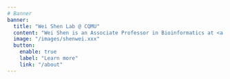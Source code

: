 ```yaml
---
# Banner
banner:
  title: "Wei Shen Lab @ CQMU"
  content: "Wei Shen is an Associate Professor in Bioinformatics at <a href=\"http://infect-hepatol-cqmu.sahcqmu.com/\" target=\"_blank\" rel=\"noopener\">Institute for Viral Hepatitis</a>, <a href=\"http://www.sahcqmu.com/\" target=\"_blank\" rel=\"noopener\">The Second Affiliated Hospital</a>, <a href=\"https://english.cqmu.edu.cn/\" target=\"_blank\" rel=\"noopener\">Chongqing Medical University</a>. He obtained his Ph.D degree in Microbiology from Third Military Medical University in 2017 (Advisor: Fuquan Hu), MSc in Bioinformatics there in 2013 (Advisor: Yan Li), and BSc in Bioinformatics from Chongqing University of Posts and Telecommunications in 2010. He joined Hong Ren lab at the Institute for Viral Hepatitis to be trained as postdoc in 2020. He visited <a href=\"https://scholar.google.com/citations?user=GrvA1YwAAAAJ&hl=en\" target=\"_blank\" rel=\"noopener\">Zamin Iqbal</a>'s group at EMBL-EBI from October 2023 to September 2024.<br/><br/>His work focuses on algorithm development to better analyze microbial genomic data, such as million-scale prokaryotic genome indexing and alignment (<a href=\"https://bioinf.shenwei.me/LexicMap/\" target=\"_blank\" rel=\"noopener\">LexicMap</a>), metagenomic profiling and clinical pathogen detection (<a href=\"https://bioinf.shenwei.me/kmcp/\" target=\"_blank\" rel=\"noopener\">KMCP</a>), taxonomy data processing (<a href=\"https://bioinf.shenwei.me/taxonkit\" target=\"_blank\" rel=\"noopener\">TaxonKit</a>), fast and versatile FASTA/Q toolkit (<a href=\"https://bioinf.shenwei.me/seqkit\" target=\"_blank\" rel=\"noopener\">SeqKit</a>).<br/><br/>We are looking for passionate graduate students to join our team (in China only)! Please contact shenwei356@gmail.com"
  image: "/images/shenwei.xxx"
  button:
    enable: true
    label: "Learn more"
    link: "/about"
---
```





